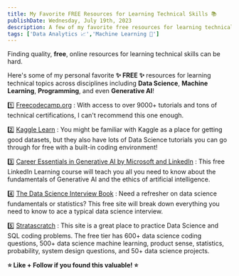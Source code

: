 ```yaml
---
title: My Favorite FREE Resources for Learning Technical Skills 📚
publishDate: Wednesday, July 19th, 2023
description: A few of my favorite free resources for learning technical skills.
tags: ['Data Analytics 📈','Machine Learning 🤖']
---
```

Finding quality, **free**, online resources for learning technical skills can be hard.

Here's some of my personal favorite **✨ FREE ✨** resources for learning technical topics across disciplines including **Data Science**, **Machine Learning**, **Programming**, and even **Generative AI**!

1️⃣ [Freecodecamp.org](https://www.freecodecamp.org/) : With access to over 9000+ tutorials and tons of technical certifications, I can't recommend this one enough.

2️⃣ [Kaggle Learn](https://www.kaggle.com/learn) : You might be familiar with Kaggle as a place for getting good datasets, but they also have lots of Data Science tutorials you can go through for free with a built-in coding environment!

3️⃣ [Career Essentials in Generative AI by Microsoft and LinkedIn](https://www.linkedin.com/learning/paths/career-essentials-in-generative-ai-by-microsoft-and-linkedin?lipi=urn%3Ali%3Apage%3Ad_flagship3_pulse_read%3BURtdda3LRvqQD%2FMybXD%2BPw%3D%3D) : This free LinkedIn Learning course will teach you all you need to know about the fundamentals of Generative AI and the ethics of artificial intelligence.

4️⃣ [The Data Science Interview Book](https://book.thedatascienceinterviewproject.com/) : Need a refresher on data science fundamentals or statistics? This free site will break down everything you need to know to ace a typical data science interview.

5️⃣ [Stratascratch](https://platform.stratascratch.com/) : This site is a great place to practice Data Science and SQL coding problems. The free tier has 600+ data science coding questions, 500+ data science machine learning, product sense, statistics, probability, system design questions, and 50+ data science projects.

**⭐ Like + Follow if you found this valuable! ⭐**